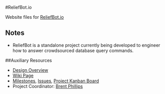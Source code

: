 #ReliefBot.io

Website files for [ReliefBot.io](http://reliefbot.io)

## Notes

- ReliefBot is a standalone project currently being developed to engineer how to answer crowdsourced database query commands.

##Auxiliary Resources

- [Design Overview](https://github.com/BeehiveNGO/Auxiliary/blob/master/design_specifications/reliefbot_design_overview.md)
- [Wiki Page](https://github.com/BeehiveNGO/Beehive/wiki/ReliefBot.io)
- [Milestones](https://github.com/BeehiveNGO/Beehive/milestones), [Issues](https://github.com/BeehiveNGO/Beehive/issues), [Project Kanban Board](https://github.com/BeehiveNGO/Beehive/projects/5)
- Project Coordinator: [Brent Phillips](http://github.com/brentophillips)
